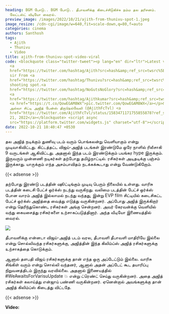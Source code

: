 ```yaml
---
heading: BGM போடு.. BGM போடு.. தீபாவளிக்கு கிடைச்சிடுகிச்சு நம்ம தல தரிசனம்.
  லேட்டஸ்ட் வீடியோ வைரல்.
preview_image: /images/2022/10/21/ajith-from-thunivu-spot-1.jpeg
image_resize: /cdn-cgi/image/w=640,fit=scale-down,q=80,f=auto
categories: cinema
authors: Santhosh
tags:
  - Ajith
  - Thunivu
  - Video
title: ajith-from-thunivu-spot-video-viral
code: <blockquote class="twitter-tweet"><p lang="en" dir="ltr">Latest video Of
  <a
  href="https://twitter.com/hashtag/Ajith?src=hash&amp;ref_src=twsrc%5Etfw">#Ajith</a>
  sir From <a
  href="https://twitter.com/hashtag/Thunivu?src=hash&amp;ref_src=twsrc%5Etfw">#Thunivu</a>
  shooting spot.<a
  href="https://twitter.com/hashtag/NoGutsNoGlory?src=hash&amp;ref_src=twsrc%5Etfw">#NoGutsNoGlory</a>
  <a
  href="https://twitter.com/hashtag/Ajithkumar?src=hash&amp;ref_src=twsrc%5Etfw">#Ajithkumar</a>
  <a href="https://t.co/QowEGAM8WX">pic.twitter.com/QowEGAM8WX</a></p>&mdash;
  அல்வா சிட்டி அஜித் பேன்ஸ் திருநெல்வேலி (@AjithFcTvl) <a
  href="https://twitter.com/AjithFcTvl/status/1583471171755855878?ref_src=twsrc%5Etfw">October
  21, 2022</a></blockquote> <script async
  src="https://platform.twitter.com/widgets.js" charset="utf-8"></script>
date: 2022-10-21 18:40:47 +0530
---
```

தல அஜித் நடிக்கும் துணிவு படம் வரும் பொங்கலன்று வெளியாகும் என்று முடிவாகிவிட்டது. கிட்டத்தட்ட விஜய்-அஜித் படங்கள் இரண்டுமே ஒரே நாளில் ரிலீசாகி 9 வருடங்கள் ஆகிவிட்டது. அதனால் இந்த படம் இரண்டுக்கும் பயங்கர hype இருக்கும். இருவரும் முன்னணி நடிகர்கள் தற்போது தமிழ்நாட்டில். ரசிகர்கள் அடிதடிக்கு பஞ்சம் இருக்காது. யாருக்கும் எந்த அசம்பாவிதம் நடக்கக்கூடாது என்று வேண்டுகிறோம்.

{{< adsense >}}

தற்போது இரண்டு படத்தின் ஷூட்டிங்கும் முடிவு பெரும் நிலையில் உள்ளது. வாரிசு படத்தின் கடைசி பேட்ச் ஒர்க்ஸ் நடந்து வருகிறது. வலிமை படத்தின் பேட்ச் ஒர்க்ஸ் போன வாரம் அஜித் இல்லாமல் நடந்து வந்தது, இன்று EVP film சிட்டியில் கடைசிகட்ட பேட்ச் ஒர்க்ஸ் அஜித்தை வைத்து எடுத்து வருகின்றனர். அப்போது அஜித் இருக்கிறார் என்று தெரிந்துகொண்ட ரசிகர்கள் அங்கு சென்றனர். அவர் கேரவன்க்கு வெளியில் வந்து கையசைத்து ரசிகர்களை உற்சாகப்படுத்தினார். அந்த வீடியோ இணையத்தில் வைரல்.

![](/images/2022/10/21/ajith-from-thunivu-spot.jpeg)

தீபாவளிக்கு என்னடா விஜய்-அஜித் படம் வரல, தீபாவளி தீபாவளி மாதிரியே இல்லை என்று சொல்லிவந்த ரசிகர்களுக்கு, அஜித்தின் இந்த கிலிம்ப்ஸ் அஜித் ரசிகர்களுக்கு உற்சாகத்தை கொடுக்கும். 

ஆனால் தளபதி விஜய் ரசிகர்களுக்கு தான் எந்த ஒரு அப்டேட்டும் இல்லை. வாரிசு சிங்கிள் வரும் என்று சொல்லி வந்தனர், ஆனால் அதன் அப்டேட் கூட தயாரிப்பு நிறுவனத்திடம் இருந்து வரவில்லை. அதனால் இணையத்தில் #WeAwaitsForVarisuUpdate 💥 என்று ட்ரெண்ட் செய்து வருகின்றனர். அதை அஜித் ரசிகர்கள் கலாய்த்து என்ஜாய் பண்ணி வருகின்றனர். ஏனென்றால் அவங்களுக்கு தான் அஜித் கிலிம்ப்ஸ் கிடைத்து விட்டதே.

{{< adsense >}}

**V﻿ideo:**